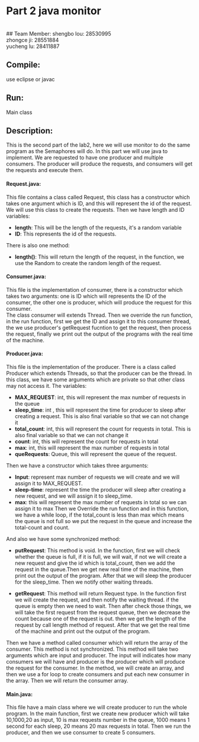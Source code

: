# Part 2 java monitor

<br>
## Team Member:
shengbo lou: 28530995<br>
zhongce ji: 28551884<br>
yucheng lu: 28411887

## Compile: 
use eclipse or javac

## Run: 
Main class

## Description:
  This is the second part of the lab2, here we will use monitor to do the same program as the
  Semaphores will do. In this part we will use java to implement. We are requested to
  have one producer and multiple consumers. The producer will produce the requests, and consumers
  will get the requests and execute them.

#### Request.java: 
  This file contains a class called Request, this class has a constructor
  which takes one argument which is ID, and this will represent the id of the request.
  We will use this class to create the requests. Then we have length and ID variables:
  
  * <strong>length</strong>: This will be the length of the requests, it's a random variable
  * <strong>ID</strong>: This represents the id of the requests.
  

There is also one method:<br>
  
  * <strong>length()</strong>: This will return the length of the request, in the function, 
  we use the Random to create the random length of the request.

#### Consumer.java: 
  This file is the implementation of consumer, there is a constructor
  which takes two arguments: one is ID which will represents the ID of the consumer, the other one
  is producer, which will produce the request for this consumer. 
  <br>The class consumer will extends Thread. Then we override the run function, in the run function, first we get
  the ID and assign it to this consumer thread, the we use producer's getRequest fucntion to get the request, then process the
  request, finally we print out the output of the programs with the real time of the machine.

#### Producer.java: 
This file is the implementation of the producer. There is a class called Producer which extends
  Threads, so that the producer can be the thread. In this class, we have some arguments which are private
  so that other class may not access it. The variables:
  
  * <strong>MAX_REQUEST</strong>: int, this will represent the max number of requests in the queue
  * <strong>sleep_time</strong>: int , this will represent the time for producer to sleep after creating a request. This is also final variable so that we can not change it
  * <strong>total_count</strong>: int, this will represent the count for requests in total. This is also final variable so that we can not change it
  * <strong>count</strong>: int, this will represent the count for requests in total
  * <strong>max</strong>: int, this will represent the max number of requests in total
  * <strong>queRequests</strong>: Queue<Request>, this will represent the queue of the request.

  Then we have a constructor which takes three arguments:<br> 
  * <strong>Input</strong>: represent max number of requests we will create and we will assign it to MAX_REQUEST. 
  * <strong>sleep-time</strong>: represent the time the producer will sleep after creating a new request, and we will assign it to sleep_time.
  * <strong>max</strong>: this will represent the max number of requests in total so we can assign it to max
  Then we Override the run function and in this function, we have a while loop, if the total_count is less than max
  which means the queue is not full so we put the request in the queue and increase the total-count and count.
  
  
And also we have some synchronized method:

* <strong>putRequest</strong>: This method is void. In the function, first we will check whether the queue is full, if it is full,
  we will wait, if not we will create a new request and give the id which is total_count, then we add the request
  in the queue.Then we get new real time of the machine, then print out the output of the program. After that we
  will sleep the producer for the sleep_time. Then we notify other waiting threads.

* <strong>getRequest</strong>: This method will return Request type. In the function first we will create the request, and then notify
  the waiting thread. if the queue is empty then we need to wait. Then after check those things, we will take the
  first request from the request queue, then we decrease the count because one of the request is out. then we get
  the length of the request by call length method of request. After that we get the real time of the machine and print
  out the output of the program.

  
  
Then we have a method called consumer which will return the array of the consumer. This method is not synchronized.
  This method will take two arguments which are input and producer. The input will indicates how many consumers we will have
  and producer is the producer which will produce the request for the consumer. In the method, we will create an array, and
  then we use a for loop to create consumers and put each new consumer in the array. Then we will return the consumer array.

#### Main.java: 
This file have a main class where we will create producer to run the whole program. In the main function, first we
  create new producer which will take 10,1000,20 as input, 10 is max requests number in the queue, 1000 means 1 second for
  each sleep, 20 means 20 max requests in total. Then we run the producer, and then we use consumer to create 5 consumers. 
